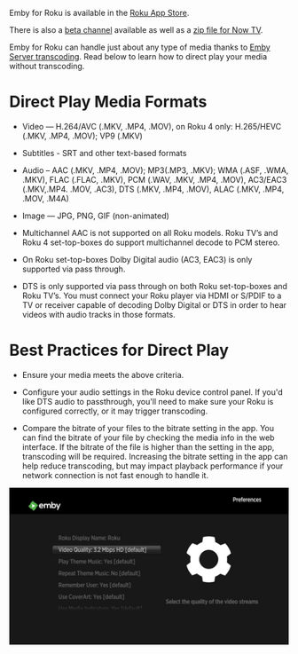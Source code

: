 Emby for Roku is available in the [Roku App Store](https://www.roku.com/channels#!details/44191/emby).

There is also a [beta channel](http://emby.media/community/index.php?/topic/8001-emby-for-roku-channel/) available as well as a [zip file for Now TV](http://emby.media/community/index.php?/topic/8001-emby-for-roku-channel/).

Emby for Roku can handle just about any type of media thanks to [Emby Server transcoding](Transcoding). Read below to learn how to direct play your media without transcoding.

# Direct Play Media Formats

* Video — H.264/AVC (.MKV, .MP4, .MOV), on Roku 4 only: H.265/HEVC (.MKV, .MP4, .MOV); VP9 (.MKV)
* Subtitles - SRT and other text-based formats
* Audio – AAC (.MKV, .MP4, .MOV); MP3(.MP3, .MKV); WMA (.ASF, .WMA, .MKV), FLAC (.FLAC, .MKV), PCM (.WAV, .MKV, .MP4, .MOV), AC3/EAC3 (.MKV,.MP4. .MOV, .AC3), DTS (.MKV, .MP4, .MOV), ALAC (.MKV, .MP4, .MOV, .M4A)
* Image — JPG, PNG, GIF (non-animated)

* Multichannel AAC  is not supported on all Roku models. Roku TV’s and Roku 4 set-top-boxes do support multichannel decode to PCM stereo.

* On Roku set-top-boxes Dolby Digital audio (AC3, EAC3) is only supported via pass through.

* DTS is only supported via pass through on both Roku set-top-boxes and Roku TV’s. You must connect your Roku player via HDMI or S/PDIF to a TV or receiver capable of decoding Dolby Digital or DTS in order to hear videos with audio tracks in those formats.

# Best Practices for Direct Play

* Ensure your media meets the above criteria.
* Configure your audio settings in the Roku device control panel. If you'd like DTS audio to passthrough, you'll need to make sure your Roku is configured correctly, or it may trigger transcoding.

* Compare the bitrate of your files to the bitrate setting in the app. You can find the bitrate of your file by checking the media info in the web interface. If the bitrate of the file is higher than the setting in the app, transcoding will be required. Increasing the bitrate setting in the app can help reduce transcoding, but may impact playback performance if your network connection is not fast enough to handle it.

![](images/apps/roku1.jpg)
